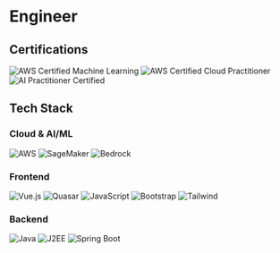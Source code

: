 # Engineer

## Certifications
![AWS Certified Machine Learning](https://img.shields.io/badge/AWS-Machine%20Learning%20Associate-FF9900?style=for-the-badge&logo=amazonaws)
![AWS Certified Cloud Practitioner](https://img.shields.io/badge/AWS-Cloud%20Practitioner-FF9900?style=for-the-badge&logo=amazonaws)
![AI Practitioner Certified](https://img.shields.io/badge/AI-Practitioner-FF6F00?style=for-the-badge&logo=ai&logoColor=white)

## Tech Stack

### Cloud & AI/ML
![AWS](https://img.shields.io/badge/AWS-%23FF9900.svg?style=for-the-badge&logo=amazon-aws&logoColor=white)
![SageMaker](https://img.shields.io/badge/SageMaker-%23FF9900.svg?style=for-the-badge&logo=amazon-aws&logoColor=white)
![Bedrock](https://img.shields.io/badge/Bedrock-%23FF9900.svg?style=for-the-badge&logo=amazon-aws&logoColor=white)

### Frontend
![Vue.js](https://img.shields.io/badge/Vue.js-35495E?style=for-the-badge&logo=vuedotjs&logoColor=4FC08D)
![Quasar](https://img.shields.io/badge/Quasar-1976D2?style=for-the-badge&logo=quasar&logoColor=white)
![JavaScript](https://img.shields.io/badge/JavaScript-F7DF1E?style=for-the-badge&logo=javascript&logoColor=black)
![Bootstrap](https://img.shields.io/badge/Bootstrap-7952B3?style=for-the-badge&logo=bootstrap&logoColor=white)
![Tailwind](https://img.shields.io/badge/Tailwind_CSS-38B2AC?style=for-the-badge&logo=tailwind-css&logoColor=white)

### Backend
![Java](https://img.shields.io/badge/Java-ED8B00?style=for-the-badge&logo=openjdk&logoColor=white)
![J2EE](https://img.shields.io/badge/J2EE-ED8B00?style=for-the-badge&logo=java&logoColor=white)
![Spring Boot](https://img.shields.io/badge/Spring_Boot-6DB33F?style=for-the-badge&logo=spring&logoColor=white)
<!--
## 📊 GitHub Analytics

<div align="center">
  <img height="165em" src="https://github-readme-stats.vercel.app/api?username=sumant4ssm&show_icons=true&theme=radical&hide_border=true&include_all_commits=true" />
  <img height="165em" src="https://github-readme-stats.vercel.app/api/top-langs/?username=sumant4ssm&layout=compact&theme=radical&hide_border=true&exclude_repo=python-repo,ml-python-project" />
</div>

![GitHub Streak](https://streak-stats.demolab.com?user=sumant4ssm&theme=radical&hide_border=true)

## 📫 Let's Connect
[![LinkedIn](https://img.shields.io/badge/LinkedIn-0A66C2?style=for-the-badge&logo=linkedin&logoColor=white)](#)
[![Email](https://img.shields.io/badge/Email-D14836?style=for-the-badge&logo=gmail&logoColor=white)](#)
-->
